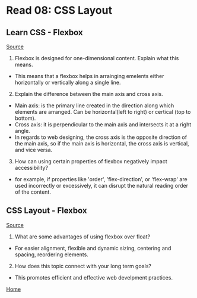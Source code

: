 # Read 08: CSS Layout

## Learn CSS - Flexbox

[Source](https://web.dev/learn/css/flexbox/)

1. Flexbox is designed for one-dimensional content. Explain what this means.

- This means that a flexbox helps in arrainging emelents either horizontally or vertically along a single line.

2. Explain the difference between the main axis and cross axis.

- Main axis: is the primary line created in the direction along which elements are arranged. Can be horizontal(left to right) or certical (top to bottom).
- Cross axis: it is perpendicular to the main axis and intersects it at a right angle.
- In regards to web designing, the cross axis is the opposite direction of the main axis, so if the main axis is horizontal, the cross axis is vertical, and vice versa.

3. How can using certain properties of flexbox negatively impact accessibility?

- for example, if properties like 'order', 'flex-direction', or 'flex-wrap' are used incorrectly or excessively, it can disrupt the natural reading order of the content.

## CSS Layout - Flexbox

[Source](https://developer.mozilla.org/en-US/docs/Learn/CSS/CSS_layout/Flexbox)

1. What are some advantages of using flexbox over float?

- For easier alignment, flexible and dynamic sizing, centering and spacing, reordering elements.

2. How does this topic connect with your long term goals?

- This promotes efficient and effective web develpment practices.

[Home](https://sfpagalan.github.io/reading-notes/)